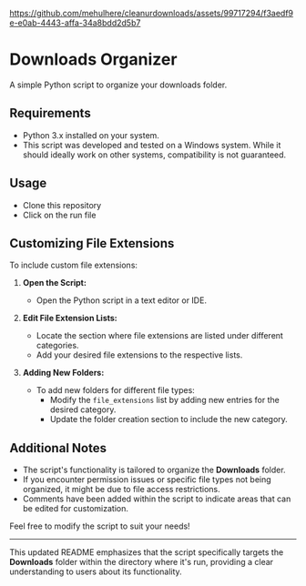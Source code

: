 


https://github.com/mehulhere/cleanurdownloads/assets/99717294/f3aedf9e-e0ab-4443-affa-34a8bdd2d5b7


# Downloads Organizer

A simple Python script to organize your downloads folder.

## Requirements

- Python 3.x installed on your system.
- This script was developed and tested on a Windows system. While it should ideally work on other systems, compatibility is not guaranteed.

## Usage

- Clone this repository
- Click on the run file

## Customizing File Extensions

To include custom file extensions:

1. **Open the Script:**
   - Open the Python script in a text editor or IDE.

2. **Edit File Extension Lists:**
   - Locate the section where file extensions are listed under different categories.
   - Add your desired file extensions to the respective lists.

3. **Adding New Folders:**
   - To add new folders for different file types:
     - Modify the `file_extensions` list by adding new entries for the desired category.
     - Update the folder creation section to include the new category.

## Additional Notes

- The script's functionality is tailored to organize the **Downloads** folder.
- If you encounter permission issues or specific file types not being organized, it might be due to file access restrictions.
- Comments have been added within the script to indicate areas that can be edited for customization.

Feel free to modify the script to suit your needs!

---

This updated README emphasizes that the script specifically targets the **Downloads** folder within the directory where it's run, providing a clear understanding to users about its functionality.
